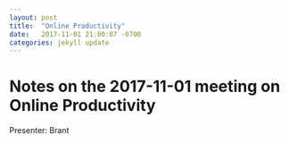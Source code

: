 ```yaml
---
layout: post
title:  "Online Productivity"
date:   2017-11-01 21:00:07 -0700
categories: jekyll update
---
```

# Notes on the 2017-11-01 meeting on Online Productivity

Presenter: Brant